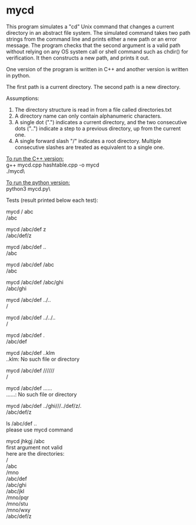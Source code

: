# mycd

This program simulates a "cd" Unix command that changes a current
directory in an abstract file system. The simulated command takes two path
strings from the command line and prints either a new path or an error message.
The program checks that the second argument is a valid path without
relying on any OS system call or shell command such as chdir() for verification.
It then constructs a new path, and prints it out. 

One version of the program is written in C++ and another version is written in 
python.

The first path is a current directory. The second path is a new directory.

Assumptions:
1) The directory structure is read in from a file called directories.txt
2) A directory name can only contain alphanumeric characters. 
3) A single dot (".") indicates a current directory, and
the two consecutive dots ("..") indicate a step to a previous directory, up
from the current one. 
4) A single forward slash "/" indicates a root directory.
Multiple consecutive slashes are treated as equivalent to a single one.

<ins>To run the C++ version:</ins>\
  g++ mycd.cpp hashtable.cpp -o mycd\
  ./mycd\

<ins>To run the python version:</ins>\
  python3 mycd.py\

Tests (result printed below each test):

mycd / abc\
/abc

mycd /abc/def z\
/abc/def/z

mycd /abc/def ..\
/abc

mycd /abc/def /abc\
/abc

mycd /abc/def /abc/ghi\
/abc/ghi

mycd /abc/def ../..\
/

mycd /abc/def ../../..\
/

mycd /abc/def .\
/abc/def

mycd /abc/def ..klm\
..klm: No such file or directory

mycd /abc/def //////\
/

mycd /abc/def ......\
......: No such file or directory

mycd /abc/def ../ghi///../def/z/.\
/abc/def/z

ls /abc/def ..\
please use mycd command

mycd jhkgj /abc\
first argument not valid\
here are the directories:\
/\
/abc\
/mno\
/abc/def\
/abc/ghi\
/abc/jkl\
/mno/pqr\
/mno/stu\
/mno/wxy\
/abc/def/z




